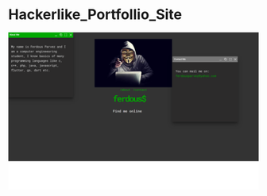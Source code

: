 # Hackerlike_Portfollio_Site
![](https://github.com/ferdousbag/Hackerlike_Portfollio_Site/blob/main/screenshot.png)
